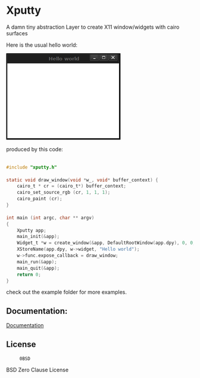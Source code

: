 # Xputty


A damn tiny abstraction Layer to create X11 window/widgets  with cairo surfaces 

Here is the usual hello world:

![simple-example](https://github.com/brummer10/Xputty/raw/master/examples/simple-example.png)

produced  by this code:

```C

#include "xputty.h"

static void draw_window(void *w_, void* buffer_context) {
    cairo_t * cr = (cairo_t*) buffer_context;
    cairo_set_source_rgb (cr, 1, 1, 1);
    cairo_paint (cr);
}

int main (int argc, char ** argv)
{
    Xputty app;
    main_init(&app);
    Widget_t *w = create_window(&app, DefaultRootWindow(app.dpy), 0, 0, 300, 200);
    XStoreName(app.dpy, w->widget, "Hello world");
    w->func.expose_callback = draw_window;
    main_run(&app);
    main_quit(&app);
    return 0;
}

```

check out the example folder for more examples.

## Documentation:

[Documentation](https://brummer10.github.io/Xputty/html/index.html)

## License

         0BSD 
BSD Zero Clause License
